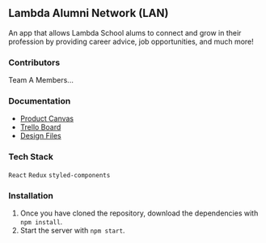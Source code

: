 ## Lambda Alumni Network (LAN)
An app that allows Lambda School alums to connect and grow in their profession by providing career advice, job opportunities, and much more!

### Contributors
Team A Members...

### Documentation
- [Product Canvas](https://docs.google.com/document/d/1-EyxKbikGrsTf08nTBxqso0zCdZ0HnKnJG7sbXu-d3s/edit#heading=h.n2quesrx1caj)
- [Trello Board](https://trello.com/b/NOH7uQ8q/lambda-alumni-network)
- [Design Files](https://projects.invisionapp.com/share/DRJBSR53VNS#/screens?browse)

### Tech Stack
`React`
`Redux`
`styled-components`

### Installation
1. Once you have cloned the repository, download the dependencies with `npm install`.
2. Start the server with `npm start`.
